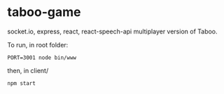 # taboo-game

socket.io, express, react, react-speech-api multiplayer version of Taboo.
  
To run, in root folder:
```
PORT=3001 node bin/www
```
then, in client/
```
npm start
```
